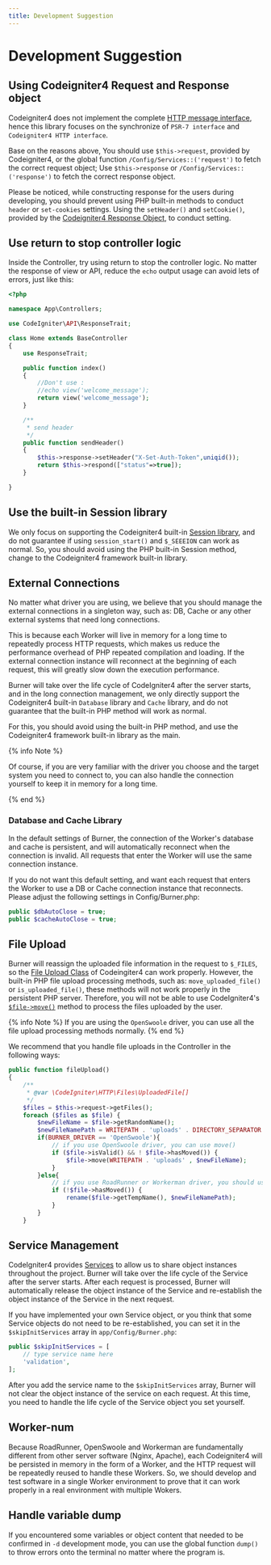 ```yaml
---
title: Development Suggestion
---
```


# Development Suggestion

## Using Codeigniter4 Request and Response object

Codeigniter4 does not implement the complete [HTTP message interface](https://www.php-fig.org/psr/psr-7/), hence this library focuses on the synchronize of `PSR-7 interface` and `Codeigniter4 HTTP interface`.

Base on the reasons above, You should use `$this->request`, provided by Codeigniter4, or the global function `/Config/Services::('request')` to fetch the correct request object; Use `$this->response` or `/Config/Services::('response')` to fetch the correct response object.

Please be noticed, while constructing response for the users during developing, you should prevent using PHP built-in methods to conduct `header` or `set-cookies` settings. Using the `setHeader()` and `setCookie()`, provided by the [Codeigniter4 Response Object](https://codeigniter.com/user_guide/outgoing/response.html), to conduct setting.

## Use return to stop controller logic

Inside the Controller, try using return to stop the controller logic. No matter the response of view or API, reduce the `echo` output usage can avoid lets of errors, just like this:

```php
<?php

namespace App\Controllers;

use CodeIgniter\API\ResponseTrait;

class Home extends BaseController
{
	use ResponseTrait;

	public function index()
	{
		//Don't use :
		//echo view('welcome_message');
		return view('welcome_message');
	}

	/**
	 * send header
	 */
	public function sendHeader()
	{
		$this->response->setHeader("X-Set-Auth-Token",uniqid());
		return $this->respond(["status"=>true]);
	}

}
```

## Use the built-in Session library

We only focus on supporting the Codeigniter4 built-in [Session library](https://codeigniter.com/user_guide/libraries/sessions.html), and do not guarantee if using `session_start()` and `$_SEEEION` can work as normal. So, you should avoid using the PHP built-in Session method, change to the Codeigniter4 framework built-in library.

## External Connections

No matter what driver you are using, we believe that you should manage the external connections in a singleton way, such as: DB, Cache or any other external systems that need long connections.

This is because each Worker will live in memory for a long time to repeatedly process HTTP requests, which makes us reduce the performance overhead of PHP repeated compilation and loading. If the external connection instance will reconnect at the beginning of each request, this will greatly slow down the execution performance.

Burner will take over the life cycle of CodeIgniter4 after the server starts, and in the long connection management, we only directly support the Codeigniter4 built-in `Database` library and `Cache` library, and do not guarantee that the built-in PHP method will work as normal.

For this, you should avoid using the built-in PHP method, and use the Codeigniter4 framework built-in library as the main.

{% info Note %}

Of course, if you are very familiar with the driver you choose and the target system you need to connect to, you can also handle the connection yourself to keep it in memory for a long time.

{% end %}

### Database and Cache Library

In the default settings of Burner, the connection of the Worker's database and cache is persistent, and will automatically reconnect when the connection is invalid. All requests that enter the Worker will use the same connection instance.

If you do not want this default setting, and want each request that enters the Worker to use a DB or Cache connection instance that reconnects. Please adjust the following settings in Config/Burner.php:

```php
public $dbAutoClose = true;
public $cacheAutoClose = true;
```

## File Upload

Burner will reassign the uploaded file information in the request to `$_FILES`, so the [File Upload Class](https://codeigniter.com/user_guide/libraries/uploaded_files.html) of Codeingiter4 can work properly. However, the built-in PHP file upload processing methods, such as: `move_uploaded_file()` or `is_uploaded_file()`, these methods will not work properly in the persistent PHP server. Therefore, you will not be able to use CodeIgniter4's [`$file->move()`](https://codeigniter.com/user_guide/libraries/uploaded_files.html#moving-files) method to process the files uploaded by the user.

{% info Note %}
If you are using the `OpenSwoole` driver, you can use all the file upload processing methods normally.
{% end %}

We recommend that you handle file uploads in the Controller in the following ways:

```php
public function fileUpload()
{
    /**
     * @var \CodeIgniter\HTTP\Files\UploadedFile[]
     */
    $files = $this->request->getFiles();    
    foreach ($files as $file) {
        $newFileName = $file->getRandomName();
        $newFileNamePath = WRITEPATH . 'uploads' . DIRECTORY_SEPARATOR . $newFileName;
        if(BURNER_DRIVER == 'OpenSwoole'){
            // if you use OpenSwoole driver, you can use move()
            if ($file->isValid() && ! $file->hasMoved()) {
                $file->move(WRITEPATH . 'uploads' , $newFileName);
            }
        }else{
            // if you use RoadRunner or Workerman driver, you should use rename(or other method) to move file to new path.
            if (!$file->hasMoved()) {
                rename($file->getTempName(), $newFileNamePath);
            }
        }
    }
```

## Service Management

CodeIgniter4 provides [Services](https://codeigniter.com/user_guide/concepts/services.html) to allow us to share object instances throughout the project. Burner will take over the life cycle of the Service after the server starts. After each request is processed, Burner will automatically release the object instance of the Service and re-establish the object instance of the Service in the next request.

If you have implemented your own Service object, or you think that some Service objects do not need to be re-established, you can set it in the `$skipInitServices` array in `app/Config/Burner.php`:

```php
public $skipInitServices = [
    // type service name here
    'validation',
];
```

After you add the service name to the `$skipInitServices` array, Burner will not clear the object instance of the service on each request. At this time, you need to handle the life cycle of the Service object you set yourself.

## Worker-num

Because RoadRunner, OpenSwoole and Workerman are fundamentally different from other server software (Nginx, Apache), each Codeigniter4 will be persisted in memory in the form of a Worker, and the HTTP request will be repeatedly reused to handle these Workers. So, we should develop and test software in a single Worker environment to prove that it can work properly in a real environment with multiple Wokers.

## Handle variable dump

If you encountered some variables or object content that needed to be confirmed in `-d` development mode, you can use the global function `dump()` to throw errors onto the terminal no matter where the program is.
